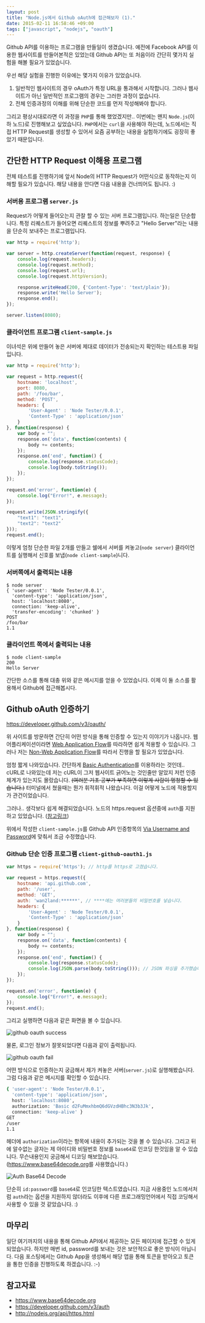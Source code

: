 ```yaml
---
layout: post
title: "Node.js에서 Github oAuth에 접근해보자 (1)."
date: 2015-02-11 16:58:46 +09:00
tags: ["javascript", "nodejs", "oauth"]
---
```


Github API를 이용하는 프로그램을 만들일이 생겼습니다. 예전에 Facebook API를 이용한 웹사이트를 만들어본적은 있었는데 Github API는 또 처음이라 간단히 몇가지 실험을 해볼 필요가 있었습니다.

우선 해당 실험을 진행한 이유에는 몇가지 이유가 있었습니다.

1. 일반적인 웹사이트의 경우 oAuth가 특정 URL을 통과해서 시작합니다. 그러나 웹사이트가 아닌 일반적인 프로그램의 경우는 그러한 과정이 없습니다.
2. 전체 인증과정의 이해를 위해 단순한 코드를 먼저 작성해봐야 합니다.

그리고 평상시대로라면 이 과정을 `PHP`를 통해 했었겠지만.. 이번에는 왠지 `Node.js`(이하 노드)로 진행해보고 싶었습니다. `PHP`에서는 `curl`을 사용해야 하는데,  노드에서는 직접 HTTP Request를 생성할 수 있어서 요즘 공부하는 내용을 실험하기에도 굉장히 좋았기 때문입니다.

## 간단한 HTTP Request 이해용 프로그램

전체 테스트를 진행하기에 앞서 Node의 HTTP Request가 어떤식으로 동작하는지 이해할 필요가 있습니다. 해당 내용을 안다면 다음 내용을 건너띄어도 됩니다. :)

### 서버용 프로그램 `server.js`

Request가 어떻게 들어오는지 관찰 할 수 있는 서버 프로그램입니다. 하는일은 단순합니다. 특정 리퀘스트가 들어오면 리퀘스트의 정보를 뿌려주고 "Hello Server"라는 내용을 단순히 보내주는 프로그램입니다.

```javascript
var http = require('http');

var server = http.createServer(function(request, response) {
    console.log(request.headers);
    console.log(request.method);
    console.log(request.url);
    console.log(request.httpVersion);

    response.writeHead(200, {'Content-Type': 'text/plain'});
    response.write('Hello Server');
    response.end();
});

server.listen(8080);
```

### 클라이언트 프로그램 `client-sample.js`

이녀석은 위에 만들어 놓은 서버에 제대로 데이터가 전송되는지 확인하는 테스트용 파일입니다.

```javascript
var http = require('http');

var request = http.request({
    hostname: 'localhost',
    port: 8080,
    path: '/foo/bar',
    method: 'POST',
    headers: {
        'User-Agent' : 'Node Tester/0.0.1',
        'Content-Type' : 'application/json'
    }
}, function(response) {
    var body = "";
    response.on('data', function(contents) {
        body += contents;
    });
    response.on('end', function() {
        console.log(response.statusCode);
        console.log(body.toString());
    });
});

request.on('error', function(e) {
    console.log("Error!", e.message);
});

request.write(JSON.stringify({
    "text1": "text1",
    "text2": "text2"
}));
request.end();
```

이렇게 엄청 단순한 파일 2개를 만들고 쉘에서 서버를 켜놓고(`node server`) 클라이언트를 실행해서 신호를 보냅(`node client-sample`)니다.

### 서버쪽에서 출력되는 내용

```
$ node server
{ 'user-agent': 'Node Tester/0.0.1',
  'content-type': 'application/json',
  host: 'localhost:8080',
  connection: 'keep-alive',
  'transfer-encoding': 'chunked' }
POST
/foo/bar
1.1
```

### 클라이언트 쪽에서 출력되는 내용

```
$ node client-sample
200
Hello Server
```

간단한 소스를 통해 대충 위와 같은 메시지를 얻을 수 있었습니다. 이제 이 둘 소스를 활용해서 Github에 접근해봅시다.

## Github oAuth 인증하기

<https://developer.github.com/v3/oauth/>

위 사이트를 방문하면 간단히 어떤 방식을 통해 인증할 수 있는지 이야기가 나옵니다. 웹 어플리케이션이라면 [Web Application Flow](https://developer.github.com/v3/oauth/#web-application-flow)를 따라하면 쉽게 적용할 수 있습니다. 그러나 저는 [Non-Web Application Flow](https://developer.github.com/v3/oauth/#non-web-application-flow)를 따라서 진행을 할 필요가 있었습니다.

엄청 짧게 나와있습니다. 간단하게 [Basic Authentication](https://developer.github.com/v3/auth/#basic-authentication)를 이용하라는 것인데.. cURL로 나와있는데 저는 cURL이 그저 웹사이트 긁어노는 것인줄만 알았지 저런 인증체계가 있는지도 몰랐습니다. ~~(여러분 기초 공부가 부족하면 이렇게 사람이 멍청할 수 있습니다.)~~ 터미널에서 쳤을때는 뭔가 휘적휘적 나왔습니다. 이걸 어떻게 노드에 적용할지가 관건이었습니다.

그러나.. 생각보다 쉽게 해결되었습니다. 노드의 https.request 옵션중에 `auth`를 지원하고 있었습니다. ([참고링크](http://nodejs.org/api/https.html#https_https_request_options_callback)) 

위에서 작성한 `client-sample.js`를 Github API 인증항목의 [Via Username and Password](https://developer.github.com/v3/auth/#via-username-and-password)에 맞춰서 조금 수정했습니다.

### Github 단순 인증 프로그램 `client-github-oauth1.js`

```javascript
var https = require('https'); // http를 https로 고쳤습니다.

var request = https.request({
    hostname: 'api.github.com',
    path: '/user',
    method: 'GET',
    auth: 'wan2land:******', // ****에는 여러분들의 비밀번호를 넣습니다.
    headers: {
        'User-Agent' : 'Node Tester/0.0.1',
        'Content-Type' : 'application/json'
    }
}, function(response) {
    var body = "";
    response.on('data', function(contents) {
        body += contents;
    });
    response.on('end', function() {
        console.log(response.statusCode);
        console.log(JSON.parse(body.toString())); // JSON 파싱을 추가했습니다.
    });
});

request.on('error', function(e) {
    console.log("Error!", e.message);
});
request.end();
```

그리고 실행하면 다음과 같은 화면을 볼 수 있습니다.

![github oauth success](/images/dev/nodejs/github-oauth-success.png)

물론, 로그인 정보가 잘못되었다면 다음과 같이 출력됩니다.

![github oauth fail](/images/dev/nodejs/github-oauth-fail.png)

어떤 방식으로 인증하는지 궁금해서 제가 켜놓은 서버(`server.js`)로 실행해봤습니다. 그럼 다음과 같은 메시지를 확인할 수 있습니다.

```bash
{ 'user-agent': 'Node Tester/0.0.1',
  'content-type': 'application/json',
  host: 'localhost:8080',
  authorization: 'Basic d2FuMmxhbmQ6dGVzdHBhc3N3b3Jk',
  connection: 'keep-alive' }
GET
/user
1.1
```

헤더에 `authorization`이라는 항목에 내용이 추가되는 것을 볼 수 있습니다. 그리고 뒤에 알수없는 글자는 제 아이디와 비밀번호 정보를 `base64`로 인코딩 한것임을 알 수 있습니다. 무슨내용인지 궁금해서 디코딩 해보았습니다. (<https://www.base64decode.org>를 사용했습니다.)

![Auth Base64 Decode](/images/dev/nodejs/auth-base64-decode.png)

단순히 `id:password`를 `base64`로 인코딩한 텍스트였습니다. 지금 사용중인 노드에서처럼 `auth`라는 옵션을 지원하지 않더라도 이후에 다른 프로그래밍언어에서 직접 코딩해서 사용할 수 있을 것 같았습니다. :)

## 마무리

일단 여기까지의 내용을 통해 Github API에서 제공하는 모든 페이지에 접근할 수 있게 되었습니다. 하지만 매번 id, password를 보내는 것은 보안적으로 좋은 방식이 아닙니다. 다음 포스팅에서는 Github App을 생성해서 해당 앱을 통해 토큰을 받아오고 토큰을 통한 인증을 진행하도록 하겠습니다. :-)


## 참고자료

- <https://www.base64decode.org>
- <https://developer.github.com/v3/auth>
- <http://nodejs.org/api/https.html>
